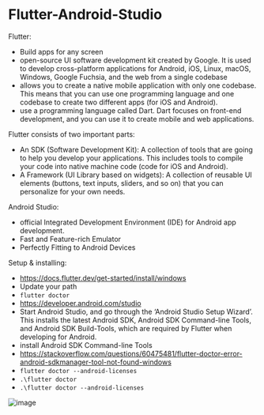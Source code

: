 # Flutter-Android-Studio

Flutter:
- Build apps for any screen
- open-source UI software development kit created by Google. It is used to develop cross-platform applications for Android, iOS, Linux, macOS, Windows, Google Fuchsia, and the web from a single codebase
- allows you to create a native mobile application with only one codebase. This means that you can use one programming language and one codebase to create two different apps (for iOS and Android).
- use a programming language called Dart. Dart focuses on front-end development, and you can use it to create mobile and web applications.


Flutter consists of two important parts:
- An SDK (Software Development Kit): A collection of tools that are going to help you develop your applications. This includes tools to compile your code into native machine code (code for iOS and Android).
- A Framework (UI Library based on widgets): A collection of reusable UI elements (buttons, text inputs, sliders, and so on) that you can personalize for your own needs.

Android Studio:
- official Integrated Development Environment (IDE) for Android app development.
- Fast and Feature-rich Emulator
- Perfectly Fitting to Android Devices


Setup & installing:

- https://docs.flutter.dev/get-started/install/windows
- Update your path
- `flutter doctor`
- https://developer.android.com/studio
- Start Android Studio, and go through the ‘Android Studio Setup Wizard’. This installs the latest Android SDK, Android SDK Command-line Tools, and Android SDK Build-Tools, which are required by Flutter when developing for Android.
- install Android SDK Command-line Tools
- https://stackoverflow.com/questions/60475481/flutter-doctor-error-android-sdkmanager-tool-not-found-windows
- `flutter doctor --android-licenses`
- `.\flutter doctor`
- `.\flutter doctor --android-licenses`

![image](https://user-images.githubusercontent.com/104793540/223442728-b00e646d-3d3a-4c73-a25b-9ff33648f27a.png)

